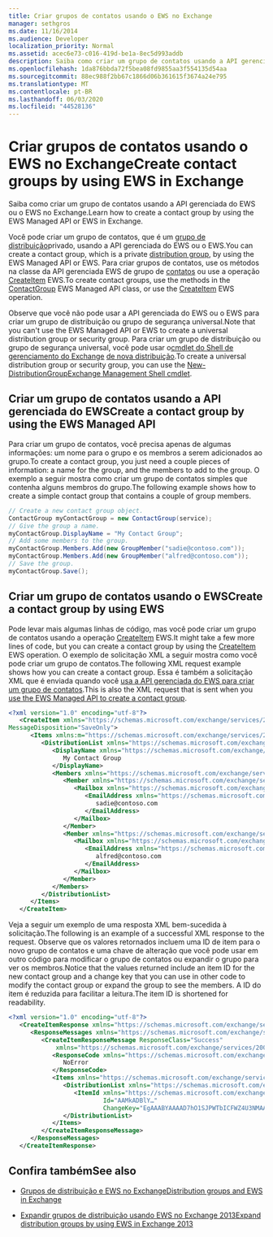 ```yaml
---
title: Criar grupos de contatos usando o EWS no Exchange
manager: sethgros
ms.date: 11/16/2014
ms.audience: Developer
localization_priority: Normal
ms.assetid: acec6e73-c016-419d-be1a-8ec5d993addb
description: Saiba como criar um grupo de contatos usando a API gerenciada do EWS ou o EWS no Exchange.
ms.openlocfilehash: 1da876bbda72f5bea08fd9855aa3f554135d54aa
ms.sourcegitcommit: 88ec988f2bb67c1866d06b361615f3674a24e795
ms.translationtype: MT
ms.contentlocale: pt-BR
ms.lasthandoff: 06/03/2020
ms.locfileid: "44528136"
---
```

# <a name="create-contact-groups-by-using-ews-in-exchange"></a><span data-ttu-id="7acc4-103">Criar grupos de contatos usando o EWS no Exchange</span><span class="sxs-lookup"><span data-stu-id="7acc4-103">Create contact groups by using EWS in Exchange</span></span>

<span data-ttu-id="7acc4-104">Saiba como criar um grupo de contatos usando a API gerenciada do EWS ou o EWS no Exchange.</span><span class="sxs-lookup"><span data-stu-id="7acc4-104">Learn how to create a contact group by using the EWS Managed API or EWS in Exchange.</span></span>
  
<span data-ttu-id="7acc4-105">Você pode criar um grupo de contatos, que é um [grupo de distribuição](distribution-groups-and-ews-in-exchange.md)privado, usando a API gerenciada do EWS ou o EWS.</span><span class="sxs-lookup"><span data-stu-id="7acc4-105">You can create a contact group, which is a private [distribution group](distribution-groups-and-ews-in-exchange.md), by using the EWS Managed API or EWS.</span></span> <span data-ttu-id="7acc4-106">Para criar grupos de contatos, use os métodos na classe da API gerenciada EWS de grupo de [contatos](https://msdn.microsoft.com/library/office/microsoft.exchange.webservices.data.contactgroup%28v=exchg.80%29.aspx) ou use a operação [CreateItem](https://msdn.microsoft.com/library/78a52120-f1d0-4ed7-8748-436e554f75b6%28Office.15%29.aspx) EWS.</span><span class="sxs-lookup"><span data-stu-id="7acc4-106">To create contact groups, use the methods in the [ContactGroup](https://msdn.microsoft.com/library/office/microsoft.exchange.webservices.data.contactgroup%28v=exchg.80%29.aspx) EWS Managed API class, or use the [CreateItem](https://msdn.microsoft.com/library/78a52120-f1d0-4ed7-8748-436e554f75b6%28Office.15%29.aspx) EWS operation.</span></span> 
  
<span data-ttu-id="7acc4-107">Observe que você não pode usar a API gerenciada do EWS ou o EWS para criar um grupo de distribuição ou grupo de segurança universal.</span><span class="sxs-lookup"><span data-stu-id="7acc4-107">Note that you can't use the EWS Managed API or EWS to create a universal distribution group or security group.</span></span> <span data-ttu-id="7acc4-108">Para criar um grupo de distribuição ou grupo de segurança universal, você pode usar o[cmdlet do Shell de gerenciamento do Exchange](https://msdn.microsoft.com/library/ff326159%28v=exchg.140%29.aspx) [de nova distribuição](https://technet.microsoft.com/library/aa998856%28v=exchg.150%29.aspx).</span><span class="sxs-lookup"><span data-stu-id="7acc4-108">To create a universal distribution group or security group, you can use the [New-DistributionGroup](https://technet.microsoft.com/library/aa998856%28v=exchg.150%29.aspx)[Exchange Management Shell cmdlet](https://msdn.microsoft.com/library/ff326159%28v=exchg.140%29.aspx).</span></span> 
  
## <a name="create-a-contact-group-by-using-the-ews-managed-api"></a><span data-ttu-id="7acc4-109">Criar um grupo de contatos usando a API gerenciada do EWS</span><span class="sxs-lookup"><span data-stu-id="7acc4-109">Create a contact group by using the EWS Managed API</span></span>
<span data-ttu-id="7acc4-110"><a name="bk_EWSMA"> </a></span><span class="sxs-lookup"><span data-stu-id="7acc4-110"><a name="bk_EWSMA"> </a></span></span>

<span data-ttu-id="7acc4-111">Para criar um grupo de contatos, você precisa apenas de algumas informações: um nome para o grupo e os membros a serem adicionados ao grupo.</span><span class="sxs-lookup"><span data-stu-id="7acc4-111">To create a contact group, you just need a couple pieces of information: a name for the group, and the members to add to the group.</span></span> <span data-ttu-id="7acc4-112">O exemplo a seguir mostra como criar um grupo de contatos simples que contenha alguns membros do grupo.</span><span class="sxs-lookup"><span data-stu-id="7acc4-112">The following example shows how to create a simple contact group that contains a couple of group members.</span></span>
  
```cs
// Create a new contact group object.
ContactGroup myContactGroup = new ContactGroup(service);
// Give the group a name.
myContactGroup.DisplayName = "My Contact Group";
// Add some members to the group.
myContactGroup.Members.Add(new GroupMember("sadie@contoso.com"));
myContactGroup.Members.Add(new GroupMember("alfred@contoso.com"));
// Save the group.
myContactGroup.Save();

```

## <a name="create-a-contact-group-by-using-ews"></a><span data-ttu-id="7acc4-113">Criar um grupo de contatos usando o EWS</span><span class="sxs-lookup"><span data-stu-id="7acc4-113">Create a contact group by using EWS</span></span>
<span data-ttu-id="7acc4-114"><a name="bk_EWSMA"> </a></span><span class="sxs-lookup"><span data-stu-id="7acc4-114"><a name="bk_EWSMA"> </a></span></span>

<span data-ttu-id="7acc4-115">Pode levar mais algumas linhas de código, mas você pode criar um grupo de contatos usando a operação [CreateItem](https://msdn.microsoft.com/library/78a52120-f1d0-4ed7-8748-436e554f75b6%28Office.15%29.aspx) EWS.</span><span class="sxs-lookup"><span data-stu-id="7acc4-115">It might take a few more lines of code, but you can create a contact group by using the [CreateItem](https://msdn.microsoft.com/library/78a52120-f1d0-4ed7-8748-436e554f75b6%28Office.15%29.aspx) EWS operation.</span></span> <span data-ttu-id="7acc4-116">O exemplo de solicitação XML a seguir mostra como você pode criar um grupo de contatos.</span><span class="sxs-lookup"><span data-stu-id="7acc4-116">The following XML request example shows how you can create a contact group.</span></span> <span data-ttu-id="7acc4-117">Essa é também a solicitação XML que é enviada quando você [usa a API gerenciada do EWS para criar um grupo de contatos](#bk_EWSMA).</span><span class="sxs-lookup"><span data-stu-id="7acc4-117">This is also the XML request that is sent when you [use the EWS Managed API to create a contact group](#bk_EWSMA).</span></span>
  
```XML
<?xml version="1.0" encoding="utf-8"?>
   <CreateItem xmlns="https://schemas.microsoft.com/exchange/services/2006/messages" 
MessageDisposition="SaveOnly">
      <Items xmlns:m="https://schemas.microsoft.com/exchange/services/2006/messages">
         <DistributionList xmlns="https://schemas.microsoft.com/exchange/services/2006/types">
            <DisplayName xmlns="https://schemas.microsoft.com/exchange/services/2006/types">
               My Contact Group
            </DisplayName>
            <Members xmlns="https://schemas.microsoft.com/exchange/services/2006/types">
               <Member xmlns="https://schemas.microsoft.com/exchange/services/2006/types">
                  <Mailbox xmlns="https://schemas.microsoft.com/exchange/services/2006/types">
                     <EmailAddress xmlns="https://schemas.microsoft.com/exchange/services/2006/types">
                        sadie@contoso.com
                     </EmailAddress>
                  </Mailbox>
               </Member>
               <Member xmlns="https://schemas.microsoft.com/exchange/services/2006/types">
                  <Mailbox xmlns="https://schemas.microsoft.com/exchange/services/2006/types">
                     <EmailAddress xmlns="https://schemas.microsoft.com/exchange/services/2006/types">
                        alfred@contoso.com
                     </EmailAddress>
                  </Mailbox>
               </Member>
            </Members>
         </DistributionList>
      </Items>
   </CreateItem>
```

<span data-ttu-id="7acc4-118">Veja a seguir um exemplo de uma resposta XML bem-sucedida à solicitação.</span><span class="sxs-lookup"><span data-stu-id="7acc4-118">The following is an example of a successful XML response to the request.</span></span> <span data-ttu-id="7acc4-119">Observe que os valores retornados incluem uma ID de item para o novo grupo de contatos e uma chave de alteração que você pode usar em outro código para modificar o grupo de contatos ou expandir o grupo para ver os membros.</span><span class="sxs-lookup"><span data-stu-id="7acc4-119">Notice that the values returned include an item ID for the new contact group and a change key that you can use in other code to modify the contact group or expand the group to see the members.</span></span> <span data-ttu-id="7acc4-120">A ID do item é reduzida para facilitar a leitura.</span><span class="sxs-lookup"><span data-stu-id="7acc4-120">The item ID is shortened for readability.</span></span>
  
```XML
<?xml version="1.0" encoding="utf-8"?>
   <CreateItemResponse xmlns="https://schemas.microsoft.com/exchange/services/2006/messages">
      <ResponseMessages xmlns="https://schemas.microsoft.com/exchange/services/2006/messages">
         <CreateItemResponseMessage ResponseClass="Success" 
             xmlns="https://schemas.microsoft.com/exchange/services/2006/messages">
            <ResponseCode xmlns="https://schemas.microsoft.com/exchange/services/2006/messages">
               NoError
            </ResponseCode>
            <Items xmlns="https://schemas.microsoft.com/exchange/services/2006/messages">
               <DistributionList xmlns="https://schemas.microsoft.com/exchange/services/2006/types">
                  <ItemId xmlns="https://schemas.microsoft.com/exchange/services/2006/types" 
                          Id="AAMkADBlY…" 
                          ChangeKey="EgAAABYAAAAD7hO1SJPWTbICFWZ4U3NMAABXzQiK" />
               </DistributionList>
            </Items>
         </CreateItemResponseMessage>
      </ResponseMessages>
   </CreateItemResponse>
```

## <a name="see-also"></a><span data-ttu-id="7acc4-121">Confira também</span><span class="sxs-lookup"><span data-stu-id="7acc4-121">See also</span></span>


- [<span data-ttu-id="7acc4-122">Grupos de distribuição e EWS no Exchange</span><span class="sxs-lookup"><span data-stu-id="7acc4-122">Distribution groups and EWS in Exchange</span></span>](distribution-groups-and-ews-in-exchange.md)
    
- [<span data-ttu-id="7acc4-123">Expandir grupos de distribuição usando EWS no Exchange 2013</span><span class="sxs-lookup"><span data-stu-id="7acc4-123">Expand distribution groups by using EWS in Exchange 2013</span></span>](how-to-expand-distribution-groups-by-using-ews-in-exchange-2013.md)
    

